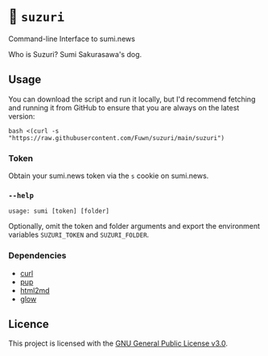 # 📰 `suzuri`

Command-line Interface to sumi.news

Who is Suzuri? Sumi Sakurasawa's dog.

## Usage

You can download the script and run it locally, but I'd recommend fetching and
running it from GitHub to ensure that you are always on the latest version:

```shell
bash <(curl -s "https://raw.githubusercontent.com/Fuwn/suzuri/main/suzuri")
```

### Token

Obtain your sumi.news token via the `s` cookie on sumi.news.

### `--help`

```text
usage: sumi [token] [folder]

```

Optionally, omit the token and folder arguments and export the environment
variables `SUZURI_TOKEN` and `SUZURI_FOLDER`.

### Dependencies

- [curl](https://curl.se/)
- [pup](https://github.com/ericchiang/pup)
- [html2md](https://github.com/suntong/html2md)
- [glow](https://github.com/charmbracelet/glow)

## Licence

This project is licensed with the [GNU General Public License v3.0](LICENSE).
